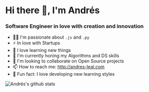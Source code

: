 # Hi there 👋, I'm Andrés
### Software Engineer in love with creation and innovation
- 👨‍💻  I'm passionate about ```.js``` and ```.py```
- ⚡️ In love with Startups
- 🧠  I love learning new things
- 🌱  I'm currently honing my Algorithms and DS skills
- 👯  I'm looking to collaborate on Open Source projects
- 📫  How to reach me: http://andres-leal.com
- 👀  Fun fact: I love developing new learning styles

![Andrés's github stats](https://github-readme-stats.vercel.app/api?username=Pixele9&count_private=true&theme=dark&show_icons=true&hide=prs,issues)

<!--
**Pixele9/Pixele9** is a ✨ _special_ ✨ repository because its `README.md` (this file) appears on your GitHub profile.

Here are some ideas to get you started:

- 🔭 I’m currently working on ...
- 🌱 I’m currently learning ...
- 👯 I’m looking to collaborate on ...
- 🤔 I’m looking for help with ...
- 💬 Ask me about 
- 📫 How to reach me: http://andres-leal.com
- ⚡ Fun fact: ...
-->
